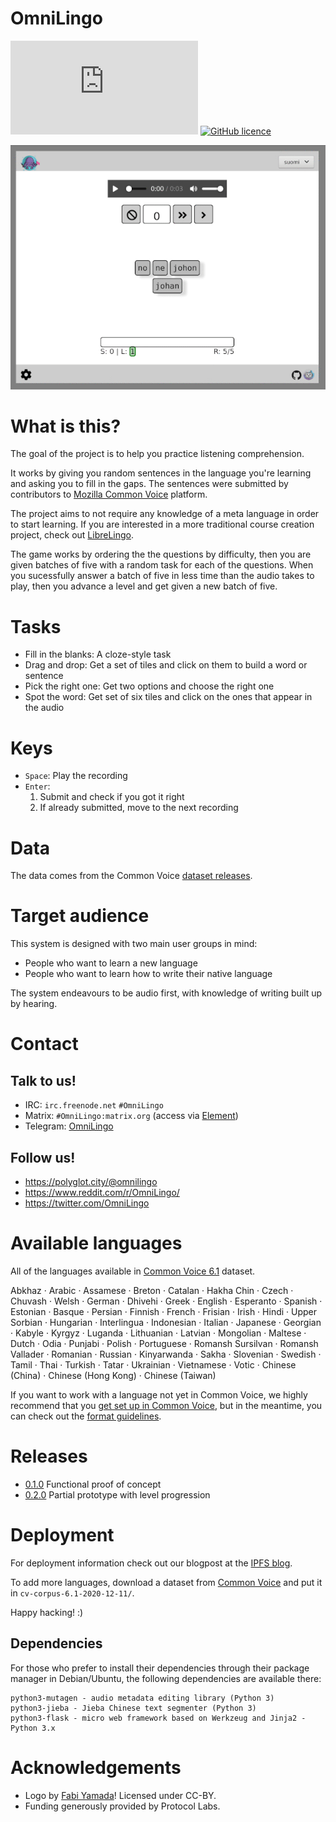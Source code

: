 # OmniLingo

[![Matrix #omnilingo:matrix.org](https://img.shields.io/matrix/omnilingo:matrix.org?color=blue&label=matrix%20chat&server_fqdn=matrix.org&style=flat-square)](https://matrix.to/#/#omnilingo:matrix.org?via=matrix.org)
[![GitHub licence](https://img.shields.io/badge/licence-AGPL--3.0-orange)](https://github.com/omnilingo/omnilingo-ipfs/blob/master/COPYING)

![Project in action](doc/demo.gif)

# What is this?

The goal of the project is to help you practice listening comprehension.

It works by giving you random sentences in the language you're learning and
asking you to fill in the gaps. The sentences were submitted by contributors
to [Mozilla Common Voice](https://commonvoice.mozilla.org/) platform.

The project aims to not require any knowledge of a meta language in order to start
learning.  If you are interested in a more traditional course creation project,
check out [LibreLingo](https://github.com/kantord/LibreLingo/).

The game works by ordering the the questions by difficulty, then
you are given batches of five with a random task for each of the questions. When you
sucessfully answer a batch of five in less time than the audio takes to play, then
you advance a level and get given a new batch of five.

# Tasks

- Fill in the blanks: A cloze-style task
- Drag and drop: Get a set of tiles and click on them to build a word or sentence
- Pick the right one: Get two options and choose the right one
- Spot the word: Get set of six tiles and click on the ones that appear in the audio

# Keys

- `Space`: Play the recording
- `Enter`:
  1. Submit and check if you got it right
  1. If already submitted, move to the next recording

# Data

The data comes from the Common Voice [dataset releases](http://commonvoice.mozilla.org/datasets).

# Target audience

This system is designed with two main user groups in mind:

- People who want to learn a new language
- People who want to learn how to write their native language

The system endeavours to be audio first, with knowledge of writing built
up by hearing.

# Contact

## Talk to us!

- IRC: `irc.freenode.net` `#OmniLingo`
- Matrix: `#OmniLingo:matrix.org`  (access via [Element](https://app.element.io/#/room/#OmniLingo:matrix.org))
- Telegram: [OmniLingo](https://t.me/omnilingo)

## Follow us!

- https://polyglot.city/@omnilingo
- https://www.reddit.com/r/OmniLingo/
- https://twitter.com/OmniLingo

# Available languages

All of the languages available in [Common Voice 6.1](https://commonvoice.mozilla.org/datasets) dataset.

Abkhaz · Arabic · Assamese · Breton · Catalan · Hakha Chin · Czech · Chuvash · Welsh · German · Dhivehi · Greek · English · Esperanto · Spanish · Estonian · Basque · Persian · Finnish · French · Frisian · Irish · Hindi · Upper Sorbian · Hungarian · Interlingua · Indonesian · Italian · Japanese · Georgian · Kabyle · Kyrgyz · Luganda · Lithuanian · Latvian · Mongolian · Maltese · Dutch · Odia · Punjabi · Polish · Portuguese · Romansh Sursilvan · Romansh Vallader · Romanian · Russian · Kinyarwanda · Sakha · Slovenian · Swedish · Tamil · Thai · Turkish · Tatar · Ukrainian · Vietnamese · Votic · Chinese (China) · Chinese (Hong Kong) · Chinese (Taiwan)

If you want to work with a language not yet in Common Voice, we highly recommend that you [get set up in Common Voice](https://github.com/common-voice/common-voice/blob/main/docs/LANGUAGE.md), but
in the meantime, you can check out the [format guidelines](docs/FORMAT.md).

# Releases

- [0.1.0](https://github.com/omnilingo/omnilingo/tree/v0.1.0) Functional proof of concept
- [0.2.0](https://github.com/omnilingo/omnilingo/tree/v0.2.0) Partial prototype with level progression

# Deployment

For deployment information check out our blogpost at the [IPFS blog](https://blog.ipfs.io/2021-12-17-omnilingo/).

To add more languages, download a dataset from [Common Voice](https://commonvoice.mozilla.org/datasets) and
put it in `cv-corpus-6.1-2020-12-11/`.

Happy hacking! :)

## Dependencies

For those who prefer to install their dependencies through their package manager in Debian/Ubuntu, the
following dependencies are available there:

```
python3-mutagen - audio metadata editing library (Python 3)
python3-jieba - Jieba Chinese text segmenter (Python 3)
python3-flask - micro web framework based on Werkzeug and Jinja2 - Python 3.x
```

# Acknowledgements

* Logo by [Fabi Yamada](https://society6.com/yamadamx)! Licensed under CC-BY.
* Funding generously provided by Protocol Labs.
